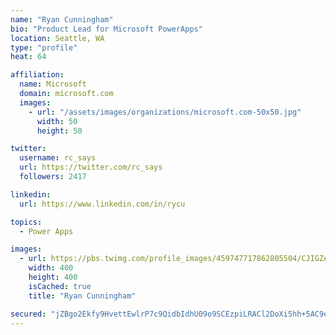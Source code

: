 ```yaml
---
name: "Ryan Cunningham"
bio: "Product Lead for Microsoft PowerApps"
location: Seattle, WA
type: "profile"
heat: 64

affiliation:
  name: Microsoft
  domain: microsoft.com
  images:
    - url: "/assets/images/organizations/microsoft.com-50x50.jpg"
      width: 50
      height: 50

twitter:
  username: rc_says
  url: https://twitter.com/rc_says
  followers: 2417

linkedin:
  url: https://www.linkedin.com/in/rycu

topics:
  - Power Apps

images:
  - url: https://pbs.twimg.com/profile_images/459747717862805504/CJIGZejd_400x400.png
    width: 400
    height: 400
    isCached: true
    title: "Ryan Cunningham"

secured: "jZBgo2Ekfy9HvettEwlrP7c9QidbIdhU09o9SCEzpiLRACl2DoXi5hh+5AC9eEgPceKw4fR6iETEN5idAgn0zoj74YEZbidRfXakRIRKIaIDDRVLszH60VOo4MN/o2aETfg3TBIiT4lYVtK2xjIK1LbR6D/emYqIQzuc6g5p3DbYCZAEy0DJYBIuRU8/I/IUEzJhheMPggkaU0oLuMiJoeVLT9NZM+dePdM0U4ISZFahg/HClZfsEraOBe8//xOK7ear/R1PhRHKilZ/+FQnJ50vCktHZmGJnQkT+matcuDVtiGLX3xoLR2e7AJeoIBRDB0s6/JjNHueCUzjx0ZR/0uDmd6G/9fhJgB2Jn6tjNL2jtQpU4BWo8aRWH6KIhKf0I4wVr9wMqU5COjuOBKlgezbDfvnLd9zmu2nnfEe/H4=;fAFUE62BokAbFATpHSbOfw=="
---
```


